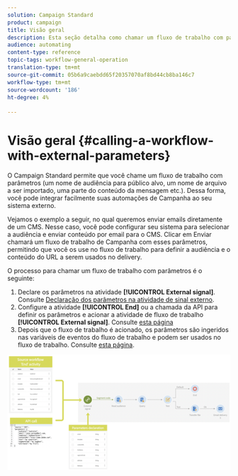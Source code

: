 ```yaml
---
solution: Campaign Standard
product: campaign
title: Visão geral
description: Esta seção detalha como chamar um fluxo de trabalho com parâmetros externos.
audience: automating
content-type: reference
topic-tags: workflow-general-operation
translation-type: tm+mt
source-git-commit: 05b6a9caebdd65f20357070af8bd44cb8ba146c7
workflow-type: tm+mt
source-wordcount: '186'
ht-degree: 4%

---
```



# Visão geral {#calling-a-workflow-with-external-parameters}

O Campaign Standard permite que você chame um fluxo de trabalho com parâmetros (um nome de audiência para público alvo, um nome de arquivo a ser importado, uma parte do conteúdo da mensagem etc.). Dessa forma, você pode integrar facilmente suas automações de Campanha ao seu sistema externo.

Vejamos o exemplo a seguir, no qual queremos enviar emails diretamente de um CMS. Nesse caso, você pode configurar seu sistema para selecionar a audiência e enviar conteúdo por email para o CMS. Clicar em Enviar chamará um fluxo de trabalho de Campanha com esses parâmetros, permitindo que você os use no fluxo de trabalho para definir a audiência e o conteúdo do URL a serem usados no delivery.

O processo para chamar um fluxo de trabalho com parâmetros é o seguinte:

1. Declare os parâmetros na atividade **[!UICONTROL External signal]**. Consulte [Declaração dos parâmetros na atividade de sinal externo](../../automating/using/declaring-parameters-external-signal.md).
1. Configure a atividade **[!UICONTROL End]** ou a chamada da API para definir os parâmetros e acionar a atividade de fluxo de trabalho **[!UICONTROL External signal]**. Consulte [esta página](../../automating/using/defining-parameters-calling-workflow.md)
1. Depois que o fluxo de trabalho é acionado, os parâmetros são ingeridos nas variáveis de eventos do fluxo de trabalho e podem ser usados no fluxo de trabalho. Consulte [esta página](../../automating/using/customizing-workflow-external-parameters.md).

![](assets/extsignal_process.png)
